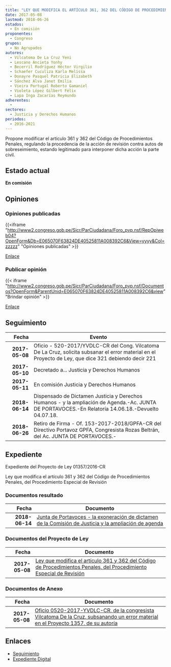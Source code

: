```yaml
---
title: "LEY QUE MODIFICA EL ARTÍCULO 361, 362 DEL CÓDIGO DE PROCEDIMIENTOS PENALES, DEL PROCEDIMIENTO ESPECIAL DE REVISIÓN"
date: 2017-05-08
lastmod: 2018-06-26
estados: 
  - En comisión
proponentes: 
  - Congreso
grupos: 
  - No Agrupados
autores: 
  - Vilcatoma De La Cruz Yeni
  - Lescano Ancieta Yonhy
  - Becerril Rodríguez Héctor Virgilio
  - Schaefer Cuculiza Karla Melissa
  - Donayre Pasquel Patricia Elizabeth
  - Sánchez Alva Janet Emilia
  - Vieira Portugal Roberto Gamaniel
  - Violeta López Gilbert Félix
  - Lapa Inga Zacarías Reymundo
adherentes: 
  - 
sectores: 
  - Justicia y Derechos Humanos
periodos: 
  - 2016-2021
---
```


Propone modificar el artículo 361 y 362 del Código de Procedimientos Penales, regulando la procedencia de la acción de revisión contra autos de sobreseimiento, estando legitimado para interponer dicha acción la parte civil.


## Estado actual

**En comisión**

## Opiniones

### Opiniones publicadas

{{<iframe "http://www2.congreso.gob.pe/Sicr/ParCiudadana/Foro_pvp.nsf/RepOpiweb04?OpenForm&Db=E065070F63824DE40525811A008392C6&View=yyyy&Col=zzzzz" "Opiniones publicadas" >}}

[Enlace](http://www2.congreso.gob.pe/Sicr/ParCiudadana/Foro_pvp.nsf/RepOpiweb04?OpenForm&Db=E065070F63824DE40525811A008392C6&View=yyyy&Col=zzzzz)
### Publicar opinión

{{< iframe "http://www2.congreso.gob.pe/Sicr/ParCiudadana/Foro_pvp.nsf/Documentos?OpenForm&ParentUnid=E065070F63824DE40525811A008392C6&view" "Brindar opinión" >}}

[Enlace](http://www2.congreso.gob.pe/Sicr/ParCiudadana/Foro_pvp.nsf/Documentos?OpenForm&ParentUnid=E065070F63824DE40525811A008392C6&view)

## Seguimiento

| Fecha | Evento |
|------:|--------|
| **2017-05-08** | Oficio - 520-2017/YVDLC-CR del Cong. Vilcatoma De La Cruz, solicita subsanar el error material en el Proyecto de Ley, que dice 321 debiendo decir 221|
| **2017-05-10** | Decretado a... Justicia y Derechos Humanos|
| **2017-05-11** | En comisión Justicia y Derechos Humanos|
| **2018-06-14** | Dispensado de Dictamen Justicia y Derechos Humanos - y la ampliación de Agenda.-Ac. JUNTA DE PORTAVOCES.-En Relatoría 14.06.18.-Devuelto 04.07.18.|
| **2018-06-26** | Retiro de Firma - Of. 153-2017-2018/GPFA-CR del Directivo Portavoz GPFA, Congresista Rozas Beltrán, del Ac. JUNTA DE PORTAVOCES.-|


## Expediente

Expediente del Proyecto de Ley 01357/2016-CR

Ley que modifica el artículo 361 y 362 del Código de Procedimientos Penales, del Procedimiento Especial de Revisión


### Documentos resultado

| Fecha | Documento |
|------:|--------|
| **2018-06-14** | [Junta de Portavoces - la exoneración de dictamen de la Comisión de Justicia y la ampliación de agenda](http://www.leyes.congreso.gob.pe/Documentos/2016_2021/Acuerdos/Junta_Portavoces/AJP0135720180614.pdf) |

### Documentos del Proyecto de Ley

| Fecha | Documento |
|------:|--------|
| **2017-05-08** | [Ley que modifica el artículo 361 y 362 del Código de Procedimientos Penales, del Procedimiento Especial de Revisión](http://www.leyes.congreso.gob.pe/Documentos/2016_2021/Proyectos_de_Ley_y_de_Resoluciones_Legislativas/PL0135720170508.pdf) |

### Documentos de Anexo

| Fecha | Documento |
|------:|--------|
| **2017-05-08** | [Oficio 0520-2017-YVDLC-CR, de la congresista Vilcatoma De la Cruz, subsanando un error material en el Proyecto 1357, de su autoría](http://www.leyes.congreso.gob.pe/Documentos/2016_2021/Oficios/Congresistas/OFICIO-0520-2017-YVDLC-CR.pdf) |

## Enlaces 

- [Seguimiento](http://www2.congreso.gob.pe/Sicr/TraDocEstProc/CLProLey2016.nsf/f7fff46988ca05b1052578e100829cc7/f87e1d5d49bea5a10525811a007bd58a?OpenDocument)
- [Expediente Digital](http://www2.congreso.gob.pehttp://www2.congreso.gob.pe/Sicr/TraDocEstProc/CLProLey2016.nsf/f7fff46988ca05b1052578e100829cc7/f87e1d5d49bea5a10525811a007bd58a?OpenDocument&Click=05257FB7005EB655.eb71d0cf91d8294e05256cdf006b5706/$Body/0.1C6C)
